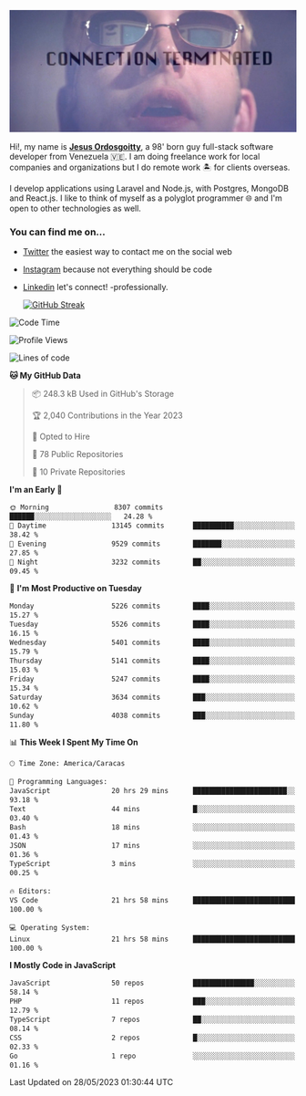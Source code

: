 ![hackers movie reference](./disconnected.jpg)

Hi!, my name is [**Jesus Ordosgoitty**](https://jodaz.xyz), a 98' born guy full-stack software developer from Venezuela 🇻🇪. I am doing freelance work for local companies and organizations but I do remote work 🏝️ for clients overseas. 

I develop applications using Laravel and Node.js, with Postgres, MongoDB and React.js. I like to think of myself as a polyglot programmer 🌐 and I'm open to other technologies as well.

### You can find me on...

- [Twitter](https://twitter.com/jodaz_) the easiest way to contact me on the social web
- [Instagram](https://instagram.com/jodaz_) because not everything should be code
- [Linkedin](https://linkedin.com/in/jodaz) let's connect! -professionally.


    [![GitHub Streak](https://streak-stats.demolab.com?user=jodaz&theme=tokyonight)](https://git.io/streak-stats)

<!--START_SECTION:waka-->
![Code Time](http://img.shields.io/badge/Code%20Time-3%2C929%20hrs%2013%20mins-blue)

![Profile Views](http://img.shields.io/badge/Profile%20Views-0-blue)

![Lines of code](https://img.shields.io/badge/From%20Hello%20World%20I%27ve%20Written-98.0%20million%20lines%20of%20code-blue)

**🐱 My GitHub Data** 

> 📦 248.3 kB Used in GitHub's Storage 
 > 
> 🏆 2,040 Contributions in the Year 2023
 > 
> 💼 Opted to Hire
 > 
> 📜 78 Public Repositories 
 > 
> 🔑 10 Private Repositories 
 > 
**I'm an Early 🐤** 

```text
🌞 Morning                8307 commits        ██████░░░░░░░░░░░░░░░░░░░   24.28 % 
🌆 Daytime                13145 commits       ██████████░░░░░░░░░░░░░░░   38.42 % 
🌃 Evening                9529 commits        ███████░░░░░░░░░░░░░░░░░░   27.85 % 
🌙 Night                  3232 commits        ██░░░░░░░░░░░░░░░░░░░░░░░   09.45 % 
```
📅 **I'm Most Productive on Tuesday** 

```text
Monday                   5226 commits        ████░░░░░░░░░░░░░░░░░░░░░   15.27 % 
Tuesday                  5526 commits        ████░░░░░░░░░░░░░░░░░░░░░   16.15 % 
Wednesday                5401 commits        ████░░░░░░░░░░░░░░░░░░░░░   15.79 % 
Thursday                 5141 commits        ████░░░░░░░░░░░░░░░░░░░░░   15.03 % 
Friday                   5247 commits        ████░░░░░░░░░░░░░░░░░░░░░   15.34 % 
Saturday                 3634 commits        ███░░░░░░░░░░░░░░░░░░░░░░   10.62 % 
Sunday                   4038 commits        ███░░░░░░░░░░░░░░░░░░░░░░   11.80 % 
```


📊 **This Week I Spent My Time On** 

```text
🕑︎ Time Zone: America/Caracas

💬 Programming Languages: 
JavaScript               20 hrs 29 mins      ███████████████████████░░   93.18 % 
Text                     44 mins             █░░░░░░░░░░░░░░░░░░░░░░░░   03.40 % 
Bash                     18 mins             ░░░░░░░░░░░░░░░░░░░░░░░░░   01.43 % 
JSON                     17 mins             ░░░░░░░░░░░░░░░░░░░░░░░░░   01.36 % 
TypeScript               3 mins              ░░░░░░░░░░░░░░░░░░░░░░░░░   00.25 % 

🔥 Editors: 
VS Code                  21 hrs 58 mins      █████████████████████████   100.00 % 

💻 Operating System: 
Linux                    21 hrs 58 mins      █████████████████████████   100.00 % 
```

**I Mostly Code in JavaScript** 

```text
JavaScript               50 repos            ███████████████░░░░░░░░░░   58.14 % 
PHP                      11 repos            ███░░░░░░░░░░░░░░░░░░░░░░   12.79 % 
TypeScript               7 repos             ██░░░░░░░░░░░░░░░░░░░░░░░   08.14 % 
CSS                      2 repos             █░░░░░░░░░░░░░░░░░░░░░░░░   02.33 % 
Go                       1 repo              ░░░░░░░░░░░░░░░░░░░░░░░░░   01.16 % 
```




 Last Updated on 28/05/2023 01:30:44 UTC
<!--END_SECTION:waka-->
